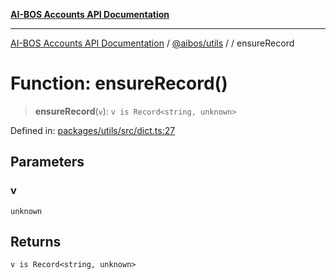 [**AI-BOS Accounts API Documentation**](../../../README.md)

***

[AI-BOS Accounts API Documentation](../../../README.md) / [@aibos/utils](../README.md) / [](../README.md) / ensureRecord

# Function: ensureRecord()

> **ensureRecord**(`v`): `v is Record<string, unknown>`

Defined in: [packages/utils/src/dict.ts:27](https://github.com/pohlai88/accounts/blob/48103fb36d28b2b9bfb33472b6de2f719773cde9/packages/utils/src/dict.ts#L27)

## Parameters

### v

`unknown`

## Returns

`v is Record<string, unknown>`
